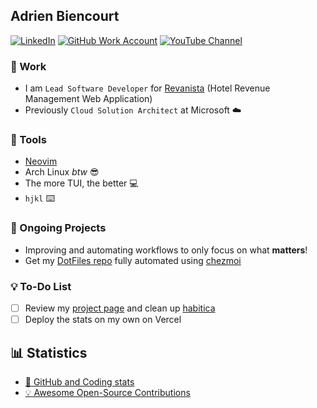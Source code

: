 ## Adrien Biencourt

[![LinkedIn](https://img.shields.io/badge/LinkedIn-blue?&style=for-the-badge&logo=linkedin)](https://www.linkedin.com/in/adrien-biencourt/)
[![GitHub Work Account](https://img.shields.io/badge/GitHub_Work_Account-grey?style=for-the-badge&logo=github)](https://github.com/abiencourt)
[![YouTube Channel](https://img.shields.io/badge/YouTube-red?style=for-the-badge&logo=youtube)](https://www.youtube.com/@agoodshort)

### 💼 Work

- I am `Lead Software Developer` for [Revanista](https://www.revanista.com/) (Hotel Revenue Management Web Application)
- Previously `Cloud Solution Architect` at Microsoft ☁️

### 🔨 Tools

- [Neovim](https://neovim.io/)
- Arch Linux _btw_ 😎
- The more TUI, the better 💻
- `hjkl` ⌨️

 
### 🚧 Ongoing Projects

- Improving and automating workflows to only focus on what **matters**!
- Get my [DotFiles repo](https://github.com/goodshort/dotfiles) fully automated using [chezmoi](https://chezmoi.io)

### 💡 To-Do List

- [ ] Review my [project page](https://github.com/users/agoodshort/projects/2) and clean up [habitica](https://habitica.com/)
- [ ] Deploy the stats on my own on Vercel

## 📊 Statistics

- [🔎 GitHub and Coding stats](./STATS.md)
- [💡 Awesome Open-Source Contributions](./CONTRIBUTIONS.md)
              
